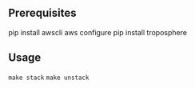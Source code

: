 ## Prerequisites
pip install awscli
aws configure
pip install troposphere

## Usage
`make stack`
`make unstack`

